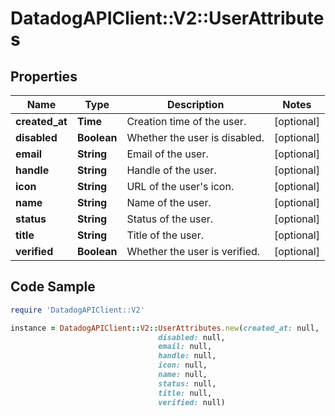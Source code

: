 # DatadogAPIClient::V2::UserAttributes

## Properties

Name | Type | Description | Notes
------------ | ------------- | ------------- | -------------
**created_at** | **Time** | Creation time of the user. | [optional] 
**disabled** | **Boolean** | Whether the user is disabled. | [optional] 
**email** | **String** | Email of the user. | [optional] 
**handle** | **String** | Handle of the user. | [optional] 
**icon** | **String** | URL of the user&#39;s icon. | [optional] 
**name** | **String** | Name of the user. | [optional] 
**status** | **String** | Status of the user. | [optional] 
**title** | **String** | Title of the user. | [optional] 
**verified** | **Boolean** | Whether the user is verified. | [optional] 

## Code Sample

```ruby
require 'DatadogAPIClient::V2'

instance = DatadogAPIClient::V2::UserAttributes.new(created_at: null,
                                 disabled: null,
                                 email: null,
                                 handle: null,
                                 icon: null,
                                 name: null,
                                 status: null,
                                 title: null,
                                 verified: null)
```


